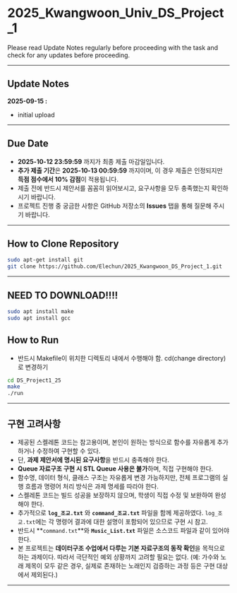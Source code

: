 # 2025_Kwangwoon_Univ_DS_Project_1

Please read Update Notes regularly before proceeding with the task and check for any updates before proceeding.  

---

## Update Notes  

**2025-09-15 :**  
- initial upload  

---

## Due Date  

- **2025-10-12 23:59:59** 까지가 최종 제출 마감일입니다.  
- **추가 제출 기간**은 **2025-10-13 00:59:59** 까지이며, 이 경우 제출은 인정되지만 **득점 점수에서 10% 감점**이 적용됩니다.  
- 제출 전에 반드시 제안서를 꼼꼼히 읽어보시고, 요구사항을 모두 충족했는지 확인하시기 바랍니다.  
- 프로젝트 진행 중 궁금한 사항은 GitHub 저장소의 **Issues** 탭을 통해 질문해 주시기 바랍니다.  

---

## How to Clone Repository  

```bash
sudo apt-get install git
git clone https://github.com/Elechun/2025_Kwangwoon_DS_Project_1.git
```

---

## NEED TO DOWNLOAD!!!!
```bash
sudo apt install make
sudo apt install gcc
```

## How to Run  
- 반드시 Makefile이 위치한 디렉토리 내에서 수행해야 함. cd(change directory)로 변경하기
```bash
cd DS_Project1_25
make
./run
```

---

## 구현 고려사항  

- 제공된 스켈레톤 코드는 참고용이며, 본인이 원하는 방식으로 함수를 자유롭게 추가하거나 수정하여 구현할 수 있다.  
- 단, **과제 제안서에 명시된 요구사항**을 반드시 충족해야 한다.  
- **Queue 자료구조 구현 시 STL Queue 사용은 불가**하며, 직접 구현해야 한다.  
- 함수명, 데이터 형식, 클래스 구조는 자유롭게 변경 가능하지만, 전체 프로그램의 실행 흐름과 명령어 처리 방식은 과제 명세를 따라야 한다.  
- 스켈레톤 코드는 빌드 성공을 보장하지 않으며, 학생이 직접 수정 및 보완하여 완성해야 한다.  
- 추가적으로 **`log_조교.txt`** 와 **`command_조교.txt`** 파일을 함께 제공하였다. `log_조교.txt`에는 각 명령어 결과에 대한 설명이 포함되어 있으므로 구현 시 참고.
- 반드시 **`command.txt`**와 **`Music_List.txt`** 파일은 소스코드 파일과 같이 있어야 한다.  
- 본 프로젝트는 **데이터구조 수업에서 다루는 기본 자료구조의 동작 확인**을 목적으로 하는 과제이다. 따라서 극단적인 예외 상황까지 고려할 필요는 없다. (예: 가수와 노래 제목이 모두 같은 경우, 실제로 존재하는 노래인지 검증하는 과정 등은 구현 대상에서 제외된다.)  

---
